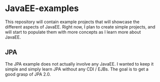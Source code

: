 # JavaEE-examples

This repository will contain example projects that will showcase the different
aspects of JavaEE. Right now, I plan to create simple projects, and will start
to populate them with more concepts as I learn more about JavaEE.

## JPA
The JPA example does not actually involve any JavaEE. I wanted to keep it simple
and simply learn JPA without any CDI / EJBs. The goal is to get a good grasp of
JPA 2.0.
